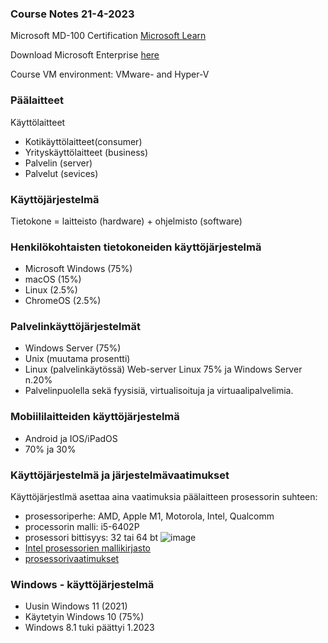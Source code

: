 ### Course Notes 21-4-2023

Microsoft MD-100 Certification [Microsoft Learn](https://partner.microsoft.com/en-rs/asset/collection/modern-desktop-associate-certification-part-1-exam-md100#/)

Download Microsoft Enterprise [here](https://www.microsoft.com/en-us/evalcenter/evaluate-windows-10-enterprise) 

Course VM environment: VMware- and Hyper-V 

### Päälaitteet

Käyttölaitteet
- Kotikäyttölaitteet(consumer)
- Yrityskäyttölaitteet (business) 
- Palvelin (server)
- Palvelut (sevices)

### Käyttöjärjestelmä

Tietokone = laitteisto (hardware) + ohjelmisto (software)

### Henkilökohtaisten tietokoneiden käyttöjärjestelmä
- Microsoft Windows (75%)
- macOS (15%)
- Linux (2.5%)
- ChromeOS (2.5%)

### Palvelinkäyttöjärjestelmät 

- Windows Server (75%)
- Unix (muutama prosentti)
- Linux (palvelinkäytössä) Web-server Linux 75% ja Windows Server n.20%
- Palvelinpuolella sekä fyysisiä, virtualisoituja ja virtuaalipalvelimia.


### Mobiililaitteiden käyttöjärjestelmä 

- Android ja IOS/iPadOS
- 70% ja 30%

### Käyttöjärjestelmä ja järjestelmävaatimukset 

Käyttöjärjestlmä asettaa aina vaatimuksia päälaitteen prosessorin suhteen:
- prosessoriperhe: AMD, Apple M1, Motorola, Intel, Qualcomm
- processorin malli: i5-6402P
- prosessori bittisyys: 32 tai 64 bt
 ![image](https://user-images.githubusercontent.com/19546253/233562536-a9e9e19f-cd59-48fb-9514-309e567add56.png)
- [Intel prosessorien mallikirjasto](https://en.wikipedia.org/wiki/List_of_Intel_processors)
- [prosessorivaatimukset](https://learn.microsoft.com/fi-fi/windows-hardware/design/minimum/windows-processor-requirements)


### Windows - käyttöjärjestelmä

- Uusin Windows 11 (2021) 
- Käytetyin Windows 10 (75%)
- Windows 8.1 tuki päättyi 1.2023



